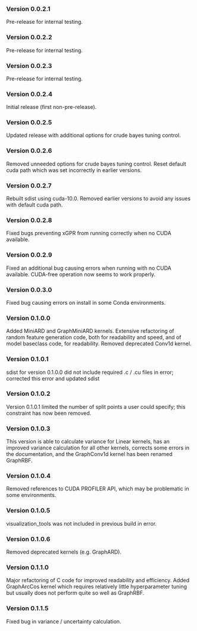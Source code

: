 ### Version 0.0.2.1

Pre-release for internal testing.

### Version 0.0.2.2

Pre-release for internal testing.

### Version 0.0.2.3

Pre-release for internal testing.

### Version 0.0.2.4

Initial release (first non-pre-release).

### Version 0.0.2.5

Updated release with additional options for
crude bayes tuning control.

### Version 0.0.2.6

Removed unneeded options for crude bayes tuning
control. Reset default cuda path which was set
incorrectly in earlier versions.

### Version 0.0.2.7

Rebuilt sdist using cuda-10.0. Removed earlier
versions to avoid any issues with default cuda path.

### Version 0.0.2.8

Fixed bugs preventing xGPR from running correctly
when no CUDA available.

### Version 0.0.2.9

Fixed an additional bug causing errors when running
with no CUDA available. CUDA-free operation now seems
to work properly.

### Version 0.0.3.0

Fixed bug causing errors on install in some Conda environments.

### Version 0.1.0.0

Added MiniARD and GraphMiniARD kernels. Extensive
refactoring of random feature generation code,
both for readability and speed, and of model
baseclass code, for readability. Removed deprecated
Conv1d kernel.

### Version 0.1.0.1

sdist for version 0.1.0.0 did not include required
.c / .cu files in error; corrected this error and
updated sdist

### Version 0.1.0.2

Version 0.1.0.1 limited the number of split points a
user could specify; this constraint has now been removed.

### Version 0.1.0.3

This version is able to calculate variance for Linear kernels,
has an improved variance calculation for all other kernels,
corrects some errors in the documentation, and the GraphConv1d
kernel has been renamed GraphRBF.

### Version 0.1.0.4

Removed references to CUDA PROFILER API, which may be problematic
in some environments.

### Version 0.1.0.5

visualization_tools was not included in previous build in error.

### Version 0.1.0.6

Removed deprecated kernels (e.g. GraphARD).

### Version 0.1.1.0

Major refactoring of C code for improved readability and efficiency.
Added GraphArcCos kernel which requires relatively little
hyperparameter tuning but usually does not perform quite so
well as GraphRBF.

### Version 0.1.1.5

Fixed bug in variance / uncertainty calculation.

